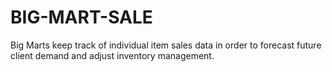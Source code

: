 # BIG-MART-SALE
Big Marts keep track of individual item sales data in order to forecast future client demand and adjust inventory management.

